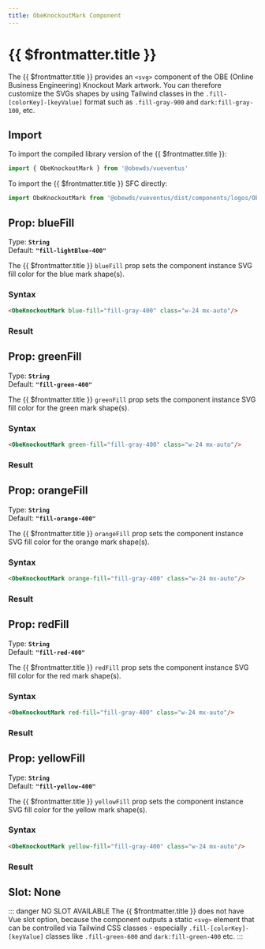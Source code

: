 ```yaml
---
title: ObeKnockoutMark Component
---
```


<script setup>
    import DocsPackageVersion from '../../../src/views/compos/DocsPackageVersion.vue'
    import { ObeKnockoutMark } from '../../../src/index'
</script>



# {{ $frontmatter.title }}

The {{ $frontmatter.title }} provides an `<svg>` component of the OBE (Online Business Engineering) Knockout Mark artwork. You can therefore customize the SVGs shapes by using Tailwind classes in the `.fill-[colorKey]-[keyValue]` format such as `.fill-gray-900` and `dark:fill-gray-100`, etc.





## Import

To import the compiled library version of the {{ $frontmatter.title }}:

```javascript
import { ObeKnockoutMark } from '@obewds/vueventus'
```

To import the {{ $frontmatter.title }} SFC directly:

```javascript
import ObeKnockoutMark from '@obewds/vueventus/dist/components/logos/ObeKnockoutMark.vue'
```






## Prop: blueFill

Type: **`String`**  
Default: **`"fill-lightBlue-400"`**

The {{ $frontmatter.title }} `blueFill` prop sets the component instance SVG fill color for the blue mark shape(s).

### Syntax

```html
<ObeKnockoutMark blue-fill="fill-gray-400" class="w-24 mx-auto"/>
```

### Result

<div class="w-full pt-4">
    <ObeKnockoutMark blue-fill="fill-gray-400" class="w-24 mx-auto"/>
</div>






## Prop: greenFill

Type: **`String`**  
Default: **`"fill-green-400"`**

The {{ $frontmatter.title }} `greenFill` prop sets the component instance SVG fill color for the green mark shape(s).

### Syntax

```html
<ObeKnockoutMark green-fill="fill-gray-400" class="w-24 mx-auto"/>
```

### Result

<div class="w-full pt-4">
    <ObeKnockoutMark green-fill="fill-gray-400" class="w-24 mx-auto"/>
</div>






## Prop: orangeFill

Type: **`String`**  
Default: **`"fill-orange-400"`**

The {{ $frontmatter.title }} `orangeFill` prop sets the component instance SVG fill color for the orange mark shape(s).

### Syntax

```html
<ObeKnockoutMark orange-fill="fill-gray-400" class="w-24 mx-auto"/>
```

### Result

<div class="w-full pt-4">
    <ObeKnockoutMark orange-fill="fill-gray-400" class="w-24 mx-auto"/>
</div>






## Prop: redFill

Type: **`String`**  
Default: **`"fill-red-400"`**

The {{ $frontmatter.title }} `redFill` prop sets the component instance SVG fill color for the red mark shape(s).

### Syntax

```html
<ObeKnockoutMark red-fill="fill-gray-400" class="w-24 mx-auto"/>
```

### Result

<div class="w-full pt-4">
    <ObeKnockoutMark red-fill="fill-gray-400" class="w-24 mx-auto"/>
</div>






## Prop: yellowFill

Type: **`String`**  
Default: **`"fill-yellow-400"`**

The {{ $frontmatter.title }} `yellowFill` prop sets the component instance SVG fill color for the yellow mark shape(s).

### Syntax

```html
<ObeKnockoutMark yellow-fill="fill-gray-400" class="w-24 mx-auto"/>
```

### Result

<div class="w-full pt-4">
    <ObeKnockoutMark yellow-fill="fill-gray-400" class="w-24 mx-auto"/>
</div>










## Slot: None

::: danger NO SLOT AVAILABLE
The {{ $frontmatter.title }} does not have Vue slot option, because the component outputs a static `<svg>` element that can be controlled via Tailwind CSS classes - especially `.fill-[colorKey]-[keyValue]` classes like `.fill-green-600` and `dark:fill-green-400` etc.
:::






<DocsPackageVersion/>
